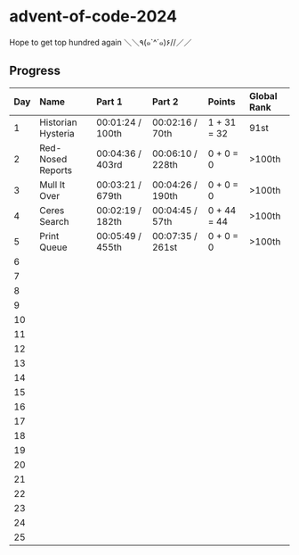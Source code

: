 # advent-of-code-2024

Hope to get top hundred again ＼＼٩(๑`^´๑)۶//／／

## Progress

| Day | Name               | Part 1           | Part 2           | Points      | Global Rank |
| --- | :----------------- | :--------------- | :--------------- | :---------- | :---------- |
| 1   | Historian Hysteria | 00:01:24 / 100th | 00:02:16 / 70th  | 1 + 31 = 32 | 91st        |
| 2   | Red-Nosed Reports  | 00:04:36 / 403rd | 00:06:10 / 228th | 0 + 0 = 0   | >100th      |
| 3   | Mull It Over       | 00:03:21 / 679th | 00:04:26 / 190th | 0 + 0 = 0   | >100th      |
| 4   | Ceres Search       | 00:02:19 / 182th | 00:04:45 / 57th  | 0 + 44 = 44 | >100th      |
| 5   | Print Queue        | 00:05:49 / 455th | 00:07:35 / 261st | 0 + 0 = 0   | >100th      |
| 6   |                    |                  |                  |             |             |
| 7   |                    |                  |                  |             |             |
| 8   |                    |                  |                  |             |             |
| 9   |                    |                  |                  |             |             |
| 10  |                    |                  |                  |             |             |
| 11  |                    |                  |                  |             |             |
| 12  |                    |                  |                  |             |             |
| 13  |                    |                  |                  |             |             |
| 14  |                    |                  |                  |             |             |
| 15  |                    |                  |                  |             |             |
| 16  |                    |                  |                  |             |             |
| 17  |                    |                  |                  |             |             |
| 18  |                    |                  |                  |             |             |
| 19  |                    |                  |                  |             |             |
| 20  |                    |                  |                  |             |             |
| 21  |                    |                  |                  |             |             |
| 22  |                    |                  |                  |             |             |
| 23  |                    |                  |                  |             |             |
| 24  |                    |                  |                  |             |             |
| 25  |                    |                  |                  |             |             |

